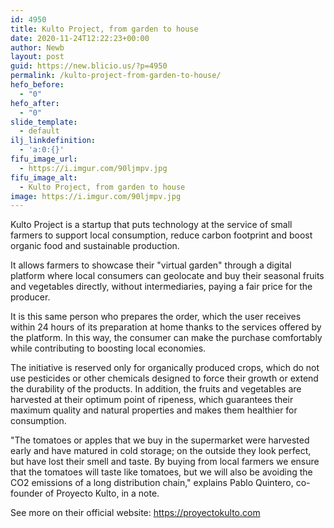 ```yaml
---
id: 4950
title: Kulto Project, from garden to house
date: 2020-11-24T12:22:23+00:00
author: Newb
layout: post
guid: https://new.blicio.us/?p=4950
permalink: /kulto-project-from-garden-to-house/
hefo_before:
  - "0"
hefo_after:
  - "0"
slide_template:
  - default
ilj_linkdefinition:
  - 'a:0:{}'
fifu_image_url:
  - https://i.imgur.com/90ljmpv.jpg
fifu_image_alt:
  - Kulto Project, from garden to house
image: https://i.imgur.com/90ljmpv.jpg
---
```

Kulto Project is a startup that puts technology at the service of small farmers to support local consumption, reduce carbon footprint and boost organic food and sustainable production.

It allows farmers to showcase their "virtual garden" through a digital platform where local consumers can geolocate and buy their seasonal fruits and vegetables directly, without intermediaries, paying a fair price for the producer.

It is this same person who prepares the order, which the user receives within 24 hours of its preparation at home thanks to the services offered by the platform. In this way, the consumer can make the purchase comfortably while contributing to boosting local economies.

The initiative is reserved only for organically produced crops, which do not use pesticides or other chemicals designed to force their growth or extend the durability of the products. In addition, the fruits and vegetables are harvested at their optimum point of ripeness, which guarantees their maximum quality and natural properties and makes them healthier for consumption.

"The tomatoes or apples that we buy in the supermarket were harvested early and have matured in cold storage; on the outside they look perfect, but have lost their smell and taste. By buying from local farmers we ensure that the tomatoes will taste like tomatoes, but we will also be avoiding the CO2 emissions of a long distribution chain," explains Pablo Quintero, co-founder of Proyecto Kulto, in a note.

See more on their official website: <https://proyectokulto.com>